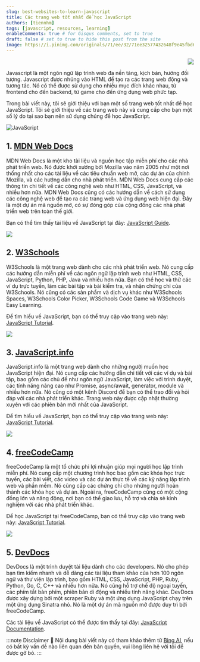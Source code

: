 ```yaml
---
slug: best-websites-to-learn-javascript
title: Các trang web tốt nhất để học JavaScript
authors: [tiennhm]
tags: [javascript, resources, learning]
enableComments: true # for Gisqus comments, set to true
draft: false # set to true to hide this post from the site
image: https://i.pinimg.com/originals/71/ee/32/71ee32577432648f9e45fbd63b2cf261.jpg
---
```


<p align="right">
    <img src="https://api.visitorbadge.io/api/visitors?path=https%3A%2F%2Ftiennhm.github.io%2Fblog%2Fbest-websites-to-learn-javascript&label=⚪View&labelColor=%2337d67a&countColor=%23555555&style=flat&labelStyle=upper" loading='lazy' decoding='async'/>
</p>

Javascript là một ngôn ngữ lập trình web đa nền tảng, kịch bản, hướng đối tượng. Javascript được nhúng vào HTML để tạo ra các trang web động và tương tác. Nó có thể được sử dụng cho nhiều mục đích khác nhau, từ frontend cho đến backend, từ game cho đến ứng dụng web phức tạp.

Trong bài viết này, tôi sẽ giới thiệu với bạn một số trang web tốt nhất để học JavaScript. Tôi sẽ giới thiệu về các trang web này và cung cấp cho bạn một số lý do tại sao bạn nên sử dụng chúng để học JavaScript.

<!-- truncate -->

![JavaScript](https://i.pinimg.com/originals/71/ee/32/71ee32577432648f9e45fbd63b2cf261.jpg)

## 1. [MDN Web Docs](https://developer.mozilla.org/en-US/docs/Web/JavaScript)

MDN Web Docs là một kho tài liệu và nguồn học tập miễn phí cho các nhà phát triển web. Nó được khởi xướng bởi Mozilla vào năm 2005 như một nơi thống nhất cho các tài liệu về các tiêu chuẩn web mở, các dự án của chính Mozilla, và các hướng dẫn cho nhà phát triển. MDN Web Docs cung cấp các thông tin chi tiết về các công nghệ web như HTML, CSS, JavaScript, và nhiều hơn nữa. MDN Web Docs cũng có các hướng dẫn về cách sử dụng các công nghệ web để tạo ra các trang web và ứng dụng web hiện đại. Đây là một dự án mã nguồn mở, có sự đóng góp của cộng đồng các nhà phát triển web trên toàn thế giới.

Bạn có thể tìm thấy tài liệu về JavaScript tại đây: [JavaScript Guide](https://developer.mozilla.org/en-US/docs/Web/JavaScript/Guide).

<img src="https://v1.screenshot.11ty.dev/https%3A%2F%2Fdeveloper.mozilla.org%2Fen-US%2Fdocs%2FWeb%2FJavaScript/opengraph/" loading='lazy' decoding='async'/>

## 2. [W3Schools](https://www.w3schools.com/js/default.asp)

W3Schools là một trang web dành cho các nhà phát triển web. Nó cung cấp các hướng dẫn miễn phí về các ngôn ngữ lập trình web như HTML, CSS, JavaScript, Python, PHP, Java và nhiều hơn nữa. Bạn có thể học và thử các ví dụ trực tuyến, làm các bài tập và bài kiểm tra, và nhận chứng chỉ của W3Schools. Nó cũng có các sản phẩm và dịch vụ khác như W3Schools Spaces, W3Schools Color Picker, W3Schools Code Game và W3Schools Easy Learning.

Để tìm hiểu về JavaScript, bạn có thể truy cập vào trang web này: [JavaScript Tutorial](https://www.w3schools.com/js/default.asp).

<img src="https://v1.screenshot.11ty.dev/https%3A%2F%2Fwww.w3schools.com%2Fjs%2Fdefault.asp/opengraph/" loading='lazy' decoding='async'/>

## 3. [JavaScript.info](https://javascript.info/)

JavaScript.info là một trang web dành cho những người muốn học JavaScript hiện đại. Nó cung cấp các hướng dẫn chi tiết với các ví dụ và bài tập, bao gồm các chủ đề như ngôn ngữ JavaScript, làm việc với trình duyệt, các tính năng nâng cao như Promise, async/await, generator, module và nhiều hơn nữa. Nó cũng có một kênh Discord để bạn có thể trao đổi và hỏi đáp với các nhà phát triển khác. Trang web này được cập nhật thường xuyên với các phiên bản mới nhất của JavaScript.

Để tìm hiểu về JavaScript, bạn có thể truy cập vào trang web này: [JavaScript Tutorial](https://javascript.info/).

<img src="https://v1.screenshot.11ty.dev/https%3A%2F%2Fjavascript.info%2F/opengraph/" loading='lazy' decoding='async'/>

## 4. [freeCodeCamp](https://www.freecodecamp.org/)

freeCodeCamp là một tổ chức phi lợi nhuận giúp mọi người học lập trình miễn phí. Nó cung cấp một chương trình học bao gồm các khóa học trực tuyến, các bài viết, các video và các dự án thực tế về các kỹ năng lập trình web và phần mềm. Nó cũng cấp các chứng chỉ cho những người hoàn thành các khóa học và dự án. Ngoài ra, freeCodeCamp cũng có một cộng đồng lớn và năng động, nơi bạn có thể giao lưu, hỗ trợ và chia sẻ kinh nghiệm với các nhà phát triển khác.

Để học JavaScript tại freeCodeCamp, bạn có thể truy cập vào trang web này: [JavaScript Tutorial](https://www.freecodecamp.org/learn/javascript-algorithms-and-data-structures/basic-javascript/).

<img src="https://v1.screenshot.11ty.dev/https%3A%2F%2Fwww.freecodecamp.org%2Flearn%2Fjavascript-algorithms-and-data-structures%2Fbasic-javascript%2F/opengraph/" loading='lazy' decoding='async'/>

## 5. [DevDocs](https://devdocs.io/)

DevDocs là một trình duyệt tài liệu dành cho các developers. Nó cho phép bạn tìm kiếm nhanh và dễ dàng các tài liệu tham khảo của hơn 100 ngôn ngữ và thư viện lập trình, bao gồm HTML, CSS, JavaScript, PHP, Ruby, Python, Go, C, C++ và nhiều hơn nữa. Nó cũng hỗ trợ chế độ ngoại tuyến, các phím tắt bàn phím, phiên bản di động và nhiều tính năng khác. DevDocs được xây dựng bởi một scraper Ruby và một ứng dụng JavaScript chạy trên một ứng dụng Sinatra nhỏ. Nó là một dự án mã nguồn mở được duy trì bởi freeCodeCamp.

Các tài liệu về JavaScript có thể được tìm thấy tại đây: [JavaScript Documentation](https://devdocs.io/javascript/).


:::note Disclaimer 🔵
Nội dung bài viết này có tham khảo thêm từ [Bing AI](https://bing.com/chat), nếu có bất kỳ vấn đề nào liên quan đến bản quyền, vui lòng liên hệ với tôi để được gỡ bỏ.
:::